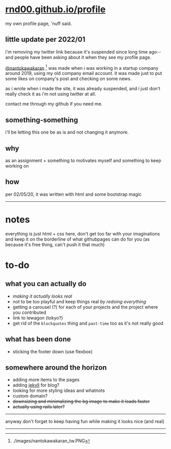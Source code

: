 # [rnd00.github.io/profile](https://rnd00.github.io/profile)

my own profile page, 'nuff said.

## little update per 2022/01

i'm removing my twitter link because it's suspended since long time ago-- and people have been asking about it when they see my profile page.

[@nantokawakaran](https://twitter.com/nantokawakaran) [^1] was made when i was working in a startup company around 2019, using my old company email account. it was made just to put some likes on company's post and checking on some news.

as i wrote when i made the site, it was already suspended, and i just don't really check it as i'm not using twitter at all.

contact me through my github if you need me.

## something-something

i'll be letting this one be as is and not changing it anymore.

## why

as an assignment + something to motivates myself and something to keep working on

## how

per 02/05/20, it was written with html and some bootstrap magic

---

# notes

everything is just html + css here, don't get too far with your imaginations and keep it on the borderline of what githubpages can do for you (as because it's free thing, can't push it that much)

# to-do

## what you can actually do

- *making it actually looks real*
- not to be too playful and keep things real *by redoing everything*
- getting a carousel (?) for each of your projects and the project where you contributed
- link to lewagon (tokyo?)
- get rid of the `blockquotes` thing and `past-time` too as it's not really good

## what has been done

- sticking the footer down (use flexbox)

## somewhere around the horizon

- adding more items to the pages
- adding [jekyll](https://github.com/jekyll/jekyll) for blog?
- looking for more styling ideas and whatnots
- custom domain?
- ~~downsizing and minimalizing the bg image to make it loads faster~~
- ~~actually using rails later?~~

---

anyway don't forget to keep having fun while making it looks nice (and real)

---
[^1]: ./images/nantokawakaran_tw.PNG